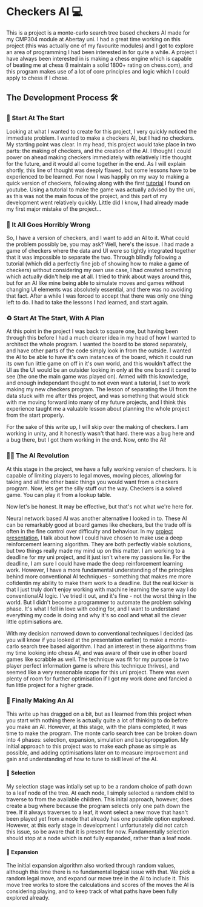 # Checkers AI 💻 
This is a project is a monte-carlo search tree based checkers AI made for my CMP304 module at Abertay uni. I had a great time working on this project 
(this was actually one of my favourite modules) and I got to explore an area of programming I had been interested in for quite a while. A project I
have always been interested in is making a chess engine which is capable of beating me at chess (I maintain a solid 1800+ rating on chess.com), and
this program makes use of a lot of core principles and logic which I could apply to chess if I chose.

## The Development Process 🛠 

### 🐣 Start At The Start
Looking at what I wanted to create for this project, I very quickly noticed the immediate problem. I wanted to make a checkers AI, but I had no checkers.
My starting point was clear. In my head, this project would take place in two parts: the making of checkers, and the creation of the AI. I thought I could
power on ahead making checkers immediately with relatively little thought for the future, and it would all come together in the end. As I will explain 
shortly, this line of thought was deeply flawed, but some lessons have to be experienced to be learned. For now I was happily on my way to making a quick 
version of checkers, following along with the first [tutorial](https://www.youtube.com/watch?v=-0vg5gopetE) I found on youtube. Using a tutorial to make 
the game was actually advised by the uni, as this was not the main focus of the project, and this part of my development went relatively quickly. Little 
did I know, I had already made my first major mistake of the project...

### 🤯 It All Goes Horribly Wrong
So, I have a version of checkers, and I want to add an AI to it. What could the problem possibly be, you may ask? Well, here's the issue. I had made a
game of checkers where the data and UI were so tightly integrated together that it was impossible to separate the two. Through blindly following a tutorial
(which did a perfectly fine job of showing how to make a game of checkers) without considering my own use case, I had created something which actually
didn't help me at all. I tried to think about ways around this, but for an AI like mine being able to simulate moves and games without changing UI elements
was absolutely essential, and there was no avoiding that fact. After a while I was forced to accept that there was only one thing left to do. I had to 
take the lessons I had learned, and start again.

### ♻ Start At The Start, With A Plan
At this point in the project I was back to square one, but having been through this before I had a much clearer idea in my head of how I wanted to architect
the whole program. I wanted the board to be stored separately, and have other parts of the code simply look in from the outside. I wanted the AI to be able 
to have it's own instances of the board, which it could run its own fun little game on off in it's own world, and this wouldn't affect the UI as the UI 
would be an outsider looking in only at the one board it cared to see (the one the main game was played on). Armed with this knowledge, and enough independant
thought to not even want a tutorial, I set to work making my new checkers program. The lesson of separating the UI from the data stuck with me after this
project, and was something that would stick with me moving forward into many of my future projects, and I think this experience taught me a valuable lesson
about planning the whole project from the start properly.

For the sake of this write up, I will skip over the making of checkers. I am working in unity, and it honestly wasn't that hard. there was a bug here and a 
bug there, but I got them working in the end. Now, onto the AI!

### 👨‍💻 The AI Revolution
At this stage in the project, we have a fully working version of checkers. It is capable of limiting players to legal moves, moving pieces, allowing for taking
and all the other basic things you would want from a checkers program. Now, lets get the silly stuff out the way. Checkers is a solved game. You can play it
from a lookup table.

Now let's be honest. It may be effective, but that's not what we're here for.

Neural network based AI was another alternative I looked in to. These AI can be remarkably good at board games like checkers, but the trade off is often in the 
fine control over difficulty and behaviour. In my [project presentation](https://docs.google.com/presentation/d/1HZwHD338rQBVY-RWUqO-Pr8NIWZQCU44g4i5naiNzSc/edit?usp=sharing), 
I talk about how I could have chosen to make use a deep reinforcement learning algorithm. They are both perfectly viable solutions, but two things really made 
my mind up on this matter. I am working to a deadline for my uni project, and it just isn't where my passions lie. For the deadline, I am sure I could have made
the deep reinforcement learning work. However, I have a more fundamental understanding of the principles behind more conventional AI techniques - something that
makes me more cofidentin my ability to make them work to a deadline. But the real kicker is that I just truly don't enjoy working with machine learning the same 
way I do conventionalAI logic. I've tried it out, and it's fine - not the worst thing in the world. But I didn't become a programmer to automate the problem 
solving phase. It's what I fell in love with coding for, and I want to understand everything my code is doing and why it's so cool and what all the clever little 
optimisations are.

With my decision narrowed down to conventional techniques I decided (as you will know if you looked at the presentation earlier) to make a monte-carlo search tree
based algorithm. I had an interest in these algorithms from my time looking into chess AI, and was aware of their use in other board games like scrabble as well.
The technique was fit for my purpose (a two player perfect information game is where this technique thrives), and seemed like a very reasonable scope for this uni 
project. There was even plenty of room for further optimisation if I got my work done and fancied a fun little project for a higher grade.

### 💾 Finally Making An AI
This write up has dragged on a bit, but as I learned from this project when you start with nothing there is actually quite a lot of thinking to do before you make
an AI. However, at this stage, with the plans completed, it was time to make the program. The monte carlo search tree can be broken down into 4 phases: selection,
expansion, simulation and backpropegation. My initial approach to this project was to make each phase as simple as possible, and adding optimisations later on to
measure improvement and gain and understanding of how to tune to skill level of the AI.

#### 🤔 Selection
My selection stage was intially set up to be a random choice of path down to a leaf node of the tree. At each node, I simply selected a random child to traverse to
from the available children. This inital approach, however, does create a bug where because the program selects only one path down the tree. If it always traverses
to a leaf, it wont select a new move that hasn't been played yet from a node that already has one possible option explored. However, at this early stage in 
development I unfortunately did not catch this issue, so be aware that it is present for now. Fundamentally selection should stop at a node which is not fully 
expanded, rather than a leaf node.

#### 🧩 Expansion
The initial expansion algorithm also worked through random values, although this time there is no fundamental logical issue with that. We pick a random legal move, 
and expand our move tree in the AI to include it. This move tree works to store the calculations and scores of the moves the AI is considering playing, and to keep 
track of what paths have been fully explored already.

